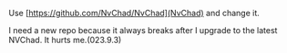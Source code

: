 Use [https://github.com/NvChad/NvChad](NvChad) and change it.

I need a new repo because it always breaks after I upgrade to the latest NVChad. It hurts me.(023.9.3)
